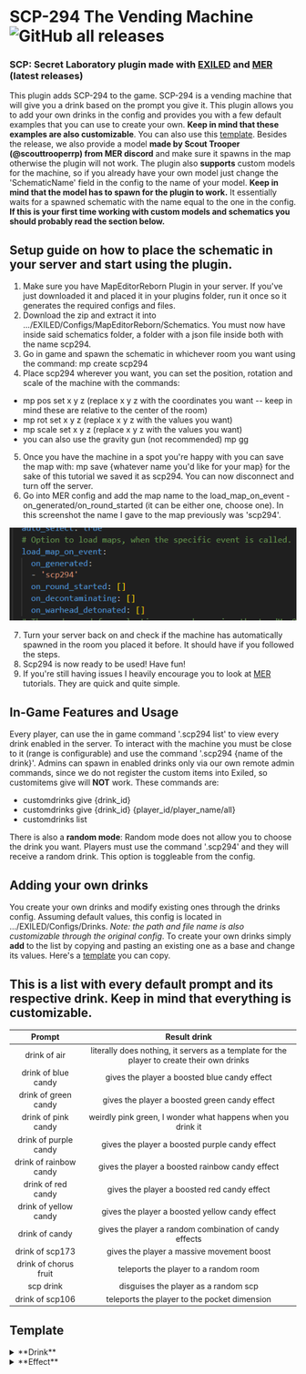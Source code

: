# SCP-294 The Vending Machine ![GitHub all releases](https://img.shields.io/github/downloads/batatas-fritas/scp-294/total)
### SCP: Secret Laboratory plugin made with [EXILED](https://github.com/Exiled-Team/EXILED) and [MER](https://github.com/Michal78900/MapEditorReborn) (latest releases)

This plugin adds SCP-294 to the game. SCP-294 is a vending machine that will give you a drink based on the prompt you give it. This plugin allows you to add your own drinks in the config and provides you with a few default examples that you can use to create your own. **Keep in mind that these examples are also customizable**. You can also use this [template](#template).
Besides the release, we also provide a model **made by Scout Trooper (@scouttrooperrp) from MER discord** and make sure it spawns in the map otherwise the plugin will not work. The plugin also **supports** custom models for the machine, so if you already have your own model just change the 'SchematicName' field in the config to the name of your model.
**Keep in mind that the model has to spawn for the plugin to work.** It essentially waits for a spawned schematic with the name equal to the one in the config. **If this is your first time working with custom models and schematics you should probably read the section below.**

## Setup guide on how to place the schematic in your server and start using the plugin.
1. Make sure you have MapEditorReborn Plugin in your server. If you've just downloaded it and placed it in your plugins folder, run it once so it generates the required configs and files.
2. Download the zip and extract it into .../EXILED/Configs/MapEditorReborn/Schematics. You must now have inside said schematics folder, a folder with a json file inside both with the name scp294.
3. Go in game and spawn the schematic in whichever room you want using the command: mp create scp294
4. Place scp294 wherever you want, you can set the position, rotation and scale of the machine with the commands:
- mp pos set x y z (replace x  y z with the coordinates you want -- keep in mind these are relative to the center of the room)
- mp rot set x y z (replace x y z with the values you want)
- mp scale set x y z (replace x y z with the values you want)
- you can also use the gravity gun (not recommended) mp gg
5. Once you have the machine in a spot you're happy with you can save the map with: mp save {whatever name you'd like for your map} for the sake of this tutorial we saved it as scp294. You can now disconnect and turn off the server.
6. Go into MER config and add the map name to the load_map_on_event - on_generated/on_round_started (it can be either one, choose one).
In this screenshot the name I gave to the map previously was 'scp294'.

![alt text](https://github.com/batatas-fritas/scp-294/blob/dev/scp-294/Assets/MERconfig_example.png)

7. Turn your server back on and check if the machine has automatically spawned in the room you placed it before. It should have if you followed the steps.
8. Scp294 is now ready to be used! Have fun!
9. If you're still having issues I heavily encourage you to look at [MER](https://github.com/Michal78900/MapEditorReborn) tutorials. They are quick and quite simple.
   
## In-Game Features and Usage
Every player, can use the in game command '.scp294 list' to view every drink enabled in the server.
To interact with the machine you must be close to it (range is configurable) and use the command '.scp294 {name of the drink}'.
Admins can spawn in enabled drinks only via our own remote admin commands, since we do not register the custom items into Exiled, so customitems give will **NOT** work.
These commands are:
- customdrinks give {drink_id} 
- customdrinks give {drink_id} {player_id/player_name/all}
- customdrinks list

There is also a **random mode**: Random mode does not allow you to choose the drink you want. Players must use the command '.scp294' and they will receive a random drink.
This option is toggleable from the config.
## Adding your own drinks
You create your own drinks and modify existing ones through the drinks config. Assuming default values, this config is located in .../EXILED/Configs/Drinks. *Note: the path and file name is also customizable through the original config*. To create your own drinks simply **add** to the list by copying and pasting an existing one as a base and change its values. Here's a [template](#template) you can copy.
## This is a list with every default prompt and its respective drink. Keep in mind that everything is customizable.
| Prompt   |  Result drink  |
| :------: | :------------: |
| drink of air | literally does nothing, it servers as a template for the player to create their own drinks |
| drink of blue candy | gives the player a boosted blue candy effect |
| drink of green candy | gives the player a boosted green candy effect | 
| drink of pink candy | weirdly pink green, I wonder what happens when you drink it |
| drink of purple candy | gives the player a boosted purple candy effect |
| drink of rainbow candy | gives the player a boosted rainbow candy effect |
| drink of red candy | gives the player a boosted red candy effect |
| drink of yellow candy | gives the player a boosted yellow candy effect |
| drink of candy | gives the player a random combination of candy effects |
| drink of scp173 | gives the player a massive movement boost |
| drink of chorus fruit | teleports the player to a random room |
| scp drink | disguises the player as a random scp |
| drink of scp106 | teleports the player to the pocket dimension |
## Template <a name="template"></a>
<details>
	<summary>**Drink**</summary>

	```yml
	- name: 'drink of air'
	  aliases:
	  - 'nothing'
	  - 'drink of emptiness'
	  id: 1
	  # Description of the drink, this is what appears when holding the drink
	  description: 'There is nothing to drink in the bottle.'
	  # Whether or not the drink is enabled on your server. If this is set to false, drinks won't even register so you won't be able to have it through RA
	  is_enabled: true
	  type: AntiSCP207
	  weight: 1
	  remove_anti_cola_effect: true
	  # List of effects that will be applied to the player
	  effects: []
	  teleport_manager:
	  # Whether or not the player is teleported
		player_teleport: false
		# Whether or not the player can teleport out of the pocket dimension
		can_player_escape_pocket_dimension: false
		# Message that appears when player is prevented from leaving the pocket dimension
		message_preventing_pocket_teleport: ''
		# The zone to which the player will be teleported to. If this is anything but Unspecified it will teleport the player to a random room within that zone
		zone: Unspecified
		# Ignored if zone is anything other than Unspecified. Room that the player will teleport too. Set this to Unknown along with Zone Unspecified to teleport to a random place across the entire facility
		room: Unknown
	  appearance_options:
	  # Whether or not the player should change appearance
		change_player_appearance: false
		# List of roles the player can turn to. As you can imagine scp-079 is not an option.
		possible_roles: []
		# Amount of time the player's appearance will be changed
		duration: 0
		# Hint displayed once the player changes appearance and counts the time left. Make sure to add '$new_role_name' and '$time_left', these will be replaced by the actual values
		disguise_message: ''
		# Hint displayed once you're no longer in disguise
		no_longer_in_disguise: ''
	  extra_effects:
	  # Whether or not the player explodes after drinking.
		player_explode: false
		# Whether or not the player gains Ahp. Set this to 0 if no Ahp.
		ahp_gain: 0
		# Whether or not the player gains/loses stamina. Value between -1 and 1. 0 for no change.
		stamina_change: 0
		# Whether or not tantrum is placed beneath the player.
		place_tantrum: false
		# Whether or not the player receives HP.
		heal_amount: 0
		# Whether or not the player receives passive regeneration.
		regeneration:
		# Rate of the regeneration.
		  rate: 0
		  # Duration of the regeneration.
		  duration: 0
		# Whether or not the player gets teleported to pocket dimension.
		teleport_to_pocket_dimension: false
	  spawn_properties:
		limit: 0
		dynamic_spawn_points: []
		static_spawn_points: []
		role_spawn_points: []
	  scale:
		x: 1
		y: 1
		z: 1
	```

</details>
<details>
	<summary>**Effect**</summary>
	Effect template to add to the effects value. this value is a list, therefore you can add several effects.

	```yml
	- type: Vitality
	  duration: 40
	  intensity:
	  # If you want a random intensity in a specific range, set this to -1
	    fixed_amount: 1
	    # This is the lowest amount of the range of intensity possible. If Fixed Amount is 0 or above these will be ignored
	    lowest_amount: 0
	    # This is the highest amount of the range of intensity possible. If Fixed Amount is 0 or above these will be ignored
	    highest_amount: 0
	  # The chance of this effect to be applied, in %
	  chance: 100
	```

</details>


